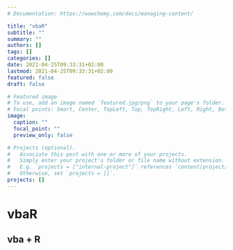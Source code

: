 ```yaml
---
# Documentation: https://wowchemy.com/docs/managing-content/

title: "vbaR"
subtitle: ""
summary: ""
authors: []
tags: []
categories: []
date: 2021-04-25T09:33:31+02:00
lastmod: 2021-04-25T09:33:31+02:00
featured: false
draft: false

# Featured image
# To use, add an image named `featured.jpg/png` to your page's folder.
# Focal points: Smart, Center, TopLeft, Top, TopRight, Left, Right, BottomLeft, Bottom, BottomRight.
image:
  caption: ""
  focal_point: ""
  preview_only: false

# Projects (optional).
#   Associate this post with one or more of your projects.
#   Simply enter your project's folder or file name without extension.
#   E.g. `projects = ["internal-project"]` references `content/project/deep-learning/index.md`.
#   Otherwise, set `projects = []`.
projects: []
---
```

# vbaR

## vba + R

